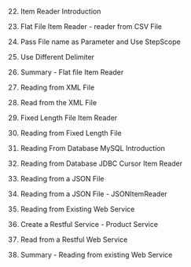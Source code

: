 22. Item Reader Introduction



23. Flat File Item Reader - reader from CSV File



24. Pass File name as Parameter and Use StepScope



25. Use Different Delimiter



26. Summary - Flat file Item Reader



27. Reading from XML File



28. Read from the XML File



29. Fixed Length File Item Reader



30. Reading from Fixed Length File



31. Reading From Database MySQL Introduction



32. Reading from Database JDBC Cursor Item Reader



33. Reading from a JSON File



34. Reading from a JSON File - JSONItemReader



35. Reading from Existing Web Service



36. Create a Restful Service - Product Service



37. Read from a Restful Web Service



38. Summary - Reading from existing Web Service
